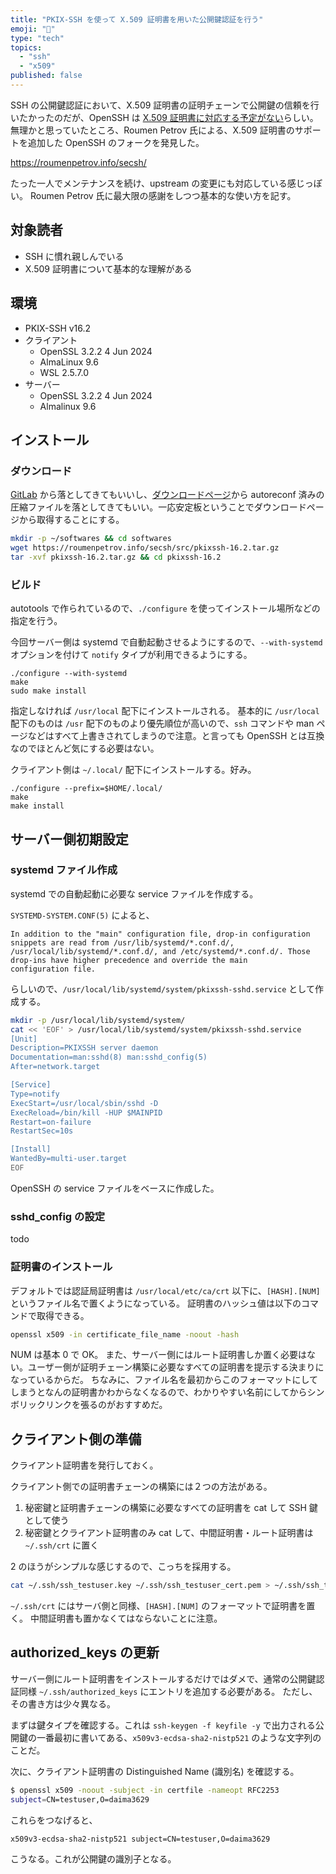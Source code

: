 ```yaml
---
title: "PKIX-SSH を使って X.509 証明書を用いた公開鍵認証を行う"
emoji: "🔑"
type: "tech"
topics:
  - "ssh"
  - "x509"
published: false
---
```


SSH の公開鍵認証において、X.509 証明書の証明チェーンで公開鍵の信頼を行いたかったのだが、OpenSSH は [X.509 証明書に対応する予定がない](https://lists.mindrot.org/pipermail/openssh-unix-dev/2022-September/040423.html)らしい。
無理かと思っていたところ、Roumen Petrov 氏による、X.509 証明書のサポートを追加した OpenSSH のフォークを発見した。

https://roumenpetrov.info/secsh/

たった一人でメンテナンスを続け、upstream の変更にも対応している感じっぽい。
Roumen Petrov 氏に最大限の感謝をしつつ基本的な使い方を記す。

## 対象読者

- SSH に慣れ親しんでいる
- X.509 証明書について基本的な理解がある

## 環境

- PKIX-SSH v16.2
- クライアント
  - OpenSSL 3.2.2 4 Jun 2024
  - AlmaLinux 9.6
  - WSL 2.5.7.0
- サーバー
  - OpenSSL 3.2.2 4 Jun 2024
  - Almalinux 9.6

## インストール

### ダウンロード

[GitLab](https://gitlab.com/secsh/pkixssh/-/tree/master) から落としてきてもいいし、[ダウンロードページ](https://roumenpetrov.info/secsh/download.html)から autoreconf 済みの圧縮ファイルを落としてきてもいい。一応安定板ということでダウンロードページから取得することにする。

```sh
mkdir -p ~/softwares && cd softwares
wget https://roumenpetrov.info/secsh/src/pkixssh-16.2.tar.gz
tar -xvf pkixssh-16.2.tar.gz && cd pkixssh-16.2
```

### ビルド

autotools で作られているので、`./configure` を使ってインストール場所などの指定を行う。

今回サーバー側は systemd で自動起動させるようにするので、`--with-systemd` オプションを付けて `notify` タイプが利用できるようにする。

```sh:サーバー側
./configure --with-systemd
make
sudo make install
```

指定しなければ `/usr/local` 配下にインストールされる。
基本的に `/usr/local` 配下のものは `/usr` 配下のものより優先順位が高いので、`ssh` コマンドや man ページなどはすべて上書きされてしまうので注意。と言っても OpenSSH とは互換なのでほとんど気にする必要はない。

クライアント側は `~/.local/` 配下にインストールする。好み。

```sh:クライアント側
./configure --prefix=$HOME/.local/
make
make install
```

## サーバー側初期設定

### systemd ファイル作成

systemd での自動起動に必要な service ファイルを作成する。

`SYSTEMD-SYSTEM.CONF(5)` によると、

```text
In addition to the "main" configuration file, drop-in configuration snippets are read from /usr/lib/systemd/*.conf.d/,
/usr/local/lib/systemd/*.conf.d/, and /etc/systemd/*.conf.d/. Those drop-ins have higher precedence and override the main
configuration file.
```

らしいので、`/usr/local/lib/systemd/system/pkixssh-sshd.service` として作成する。

```sh
mkdir -p /usr/local/lib/systemd/system/
cat << 'EOF' > /usr/local/lib/systemd/system/pkixssh-sshd.service
[Unit]
Description=PKIXSSH server daemon
Documentation=man:sshd(8) man:sshd_config(5)
After=network.target

[Service]
Type=notify
ExecStart=/usr/local/sbin/sshd -D
ExecReload=/bin/kill -HUP $MAINPID
Restart=on-failure
RestartSec=10s

[Install]
WantedBy=multi-user.target
EOF
```

OpenSSH の service ファイルをベースに作成した。

### sshd_config の設定

todo

### 証明書のインストール

デフォルトでは認証局証明書は `/usr/local/etc/ca/crt` 以下に、`[HASH].[NUM]` というファイル名で置くようになっている。
証明書のハッシュ値は以下のコマンドで取得できる。

```sh
openssl x509 -in certificate_file_name -noout -hash
```

NUM は基本 0 で OK。
また、サーバー側にはルート証明書しか置く必要はない。ユーザー側が証明チェーン構築に必要なすべての証明書を提示する決まりになっているからだ。
ちなみに、ファイル名を最初からこのフォーマットにしてしまうとなんの証明書かわからなくなるので、わかりやすい名前にしてからシンボリックリンクを張るのがおすすめだ。

## クライアント側の準備

クライアント証明書を発行しておく。

クライアント側での証明書チェーンの構築には２つの方法がある。

1. 秘密鍵と証明書チェーンの構築に必要なすべての証明書を cat して SSH 鍵として使う
2. 秘密鍵とクライアント証明書のみ cat して、中間証明書・ルート証明書は `~/.ssh/crt` に置く

2 のほうがシンプルな感じするので、こっちを採用する。

```sh
cat ~/.ssh/ssh_testuser.key ~/.ssh/ssh_testuser_cert.pem > ~/.ssh/ssh_testuser_with_cert.key
```

`~/.ssh/crt` にはサーバ側と同様、`[HASH].[NUM]` のフォーマットで証明書を置く。
中間証明書も置かなくてはならないことに注意。

## authorized_keys の更新

サーバー側にルート証明書をインストールするだけではダメで、通常の公開鍵認証同様 `~/.ssh/authorized_keys` にエントリを追加する必要がある。
ただし、その書き方は少々異なる。

まずは鍵タイプを確認する。これは `ssh-keygen -f keyfile -y` で出力される公開鍵の一番最初に書いてある、`x509v3-ecdsa-sha2-nistp521` のような文字列のことだ。

次に、クライアント証明書の Distinguished Name (識別名) を確認する。

```sh
$ openssl x509 -noout -subject -in certfile -nameopt RFC2253
subject=CN=testuser,O=daima3629
```

これらをつなげると、

```text
x509v3-ecdsa-sha2-nistp521 subject=CN=testuser,O=daima3629
```

こうなる。これが公開鍵の識別子となる。

